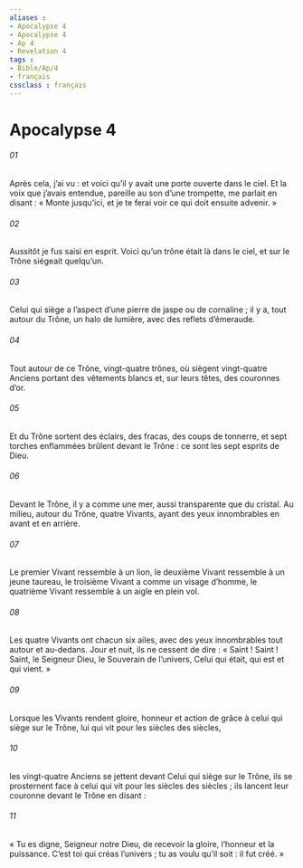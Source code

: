 ```yaml
---
aliases : 
- Apocalypse 4
- Apocalypse 4
- Ap 4
- Revelation 4
tags : 
- Bible/Ap/4
- français
cssclass : français
---
```


# Apocalypse 4

###### 01
Après cela, j’ai vu : et voici qu’il y avait une porte ouverte dans le ciel. Et la voix que j’avais entendue, pareille au son d’une trompette, me parlait en disant : « Monte jusqu’ici, et je te ferai voir ce qui doit ensuite advenir. »
###### 02
Aussitôt je fus saisi en esprit. Voici qu’un trône était là dans le ciel, et sur le Trône siégeait quelqu’un.
###### 03
Celui qui siège a l’aspect d’une pierre de jaspe ou de cornaline ; il y a, tout autour du Trône, un halo de lumière, avec des reflets d’émeraude.
###### 04
Tout autour de ce Trône, vingt-quatre trônes, où siègent vingt-quatre Anciens portant des vêtements blancs et, sur leurs têtes, des couronnes d’or.
###### 05
Et du Trône sortent des éclairs, des fracas, des coups de tonnerre, et sept torches enflammées brûlent devant le Trône : ce sont les sept esprits de Dieu.
###### 06
Devant le Trône, il y a comme une mer, aussi transparente que du cristal. Au milieu, autour du Trône, quatre Vivants, ayant des yeux innombrables en avant et en arrière.
###### 07
Le premier Vivant ressemble à un lion, le deuxième Vivant ressemble à un jeune taureau, le troisième Vivant a comme un visage d’homme, le quatrième Vivant ressemble à un aigle en plein vol.
###### 08
Les quatre Vivants ont chacun six ailes, avec des yeux innombrables tout autour et au-dedans. Jour et nuit, ils ne cessent de dire :
« Saint ! Saint ! Saint, le Seigneur Dieu,
le Souverain de l’univers,
Celui qui était, qui est et qui vient. »
###### 09
Lorsque les Vivants rendent gloire, honneur et action de grâce à celui qui siège sur le Trône, lui qui vit pour les siècles des siècles,
###### 10
les vingt-quatre Anciens se jettent devant Celui qui siège sur le Trône, ils se prosternent face à celui qui vit pour les siècles des siècles ; ils lancent leur couronne devant le Trône en disant :
###### 11
« Tu es digne, Seigneur notre Dieu,
de recevoir
la gloire, l’honneur et la puissance.
C’est toi qui créas l’univers ;
tu as voulu qu’il soit :
il fut créé. »
